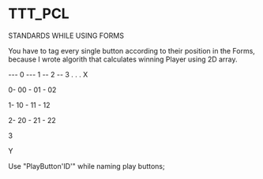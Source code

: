 # TTT_PCL

STANDARDS WHILE USING FORMS

You have to tag every single button according to their position in the Forms, because I wrote algorith that calculates winning Player using 2D array.

--- 0 --- 1 -- 2 -- 3 . . . X
     
0- 00 - 01 - 02

1- 10 - 11 - 12

2- 20 - 21 - 22

3

Y

Use "PlayButton'ID'" while naming play buttons;
